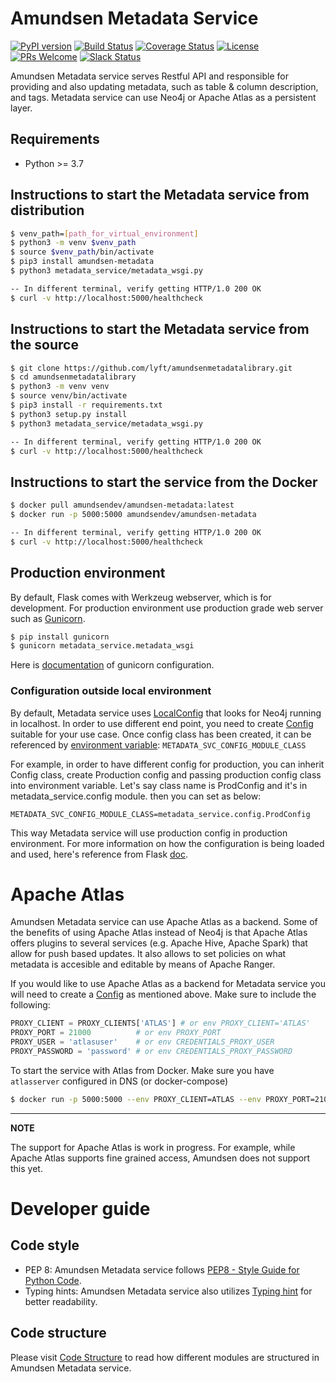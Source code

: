 # Amundsen Metadata Service
[![PyPI version](https://badge.fury.io/py/amundsen-metadata.svg)](https://badge.fury.io/py/amundsen-metadata)
[![Build Status](https://api.travis-ci.com/lyft/amundsenmetadatalibrary.svg?branch=master)](https://travis-ci.com/lyft/amundsenmetadatalibrary)
[![Coverage Status](https://img.shields.io/codecov/c/github/lyft/amundsenmetadatalibrary/master.svg)](https://codecov.io/github/lyft/amundsenmetadatalibrary?branch=master)
[![License](http://img.shields.io/:license-Apache%202-blue.svg)](LICENSE)
[![PRs Welcome](https://img.shields.io/badge/PRs-welcome-brightgreen.svg)](https://img.shields.io/badge/PRs-welcome-brightgreen.svg)
[![Slack Status](https://img.shields.io/badge/slack-join_chat-white.svg?logo=slack&style=social)](https://bit.ly/2FVq37z)

Amundsen Metadata service serves Restful API and responsible for providing and also updating metadata, such as table & column description, and tags. Metadata service can use Neo4j or Apache Atlas as a persistent layer.


## Requirements
- Python >= 3.7

## Instructions to start the Metadata service from distribution
```bash
$ venv_path=[path_for_virtual_environment]
$ python3 -m venv $venv_path
$ source $venv_path/bin/activate
$ pip3 install amundsen-metadata
$ python3 metadata_service/metadata_wsgi.py

-- In different terminal, verify getting HTTP/1.0 200 OK
$ curl -v http://localhost:5000/healthcheck
```

## Instructions to start the Metadata service from the source
```bash
$ git clone https://github.com/lyft/amundsenmetadatalibrary.git
$ cd amundsenmetadatalibrary
$ python3 -m venv venv
$ source venv/bin/activate
$ pip3 install -r requirements.txt
$ python3 setup.py install
$ python3 metadata_service/metadata_wsgi.py

-- In different terminal, verify getting HTTP/1.0 200 OK
$ curl -v http://localhost:5000/healthcheck
```

## Instructions to start the service from the Docker
```bash
$ docker pull amundsendev/amundsen-metadata:latest
$ docker run -p 5000:5000 amundsendev/amundsen-metadata

-- In different terminal, verify getting HTTP/1.0 200 OK
$ curl -v http://localhost:5000/healthcheck
```

## Production environment
By default, Flask comes with Werkzeug webserver, which is for development. For production environment use production grade web server such as [Gunicorn](https://gunicorn.org/ "Gunicorn").

```bash
$ pip install gunicorn
$ gunicorn metadata_service.metadata_wsgi
```
Here is [documentation](http://docs.gunicorn.org/en/latest/run.html "documentation") of gunicorn configuration.

### Configuration outside local environment
By default, Metadata service uses [LocalConfig](https://github.com/lyft/amundsenmetadatalibrary/blob/master/metadata_service/config.py "LocalConfig") that looks for Neo4j running in localhost.
In order to use different end point, you need to create [Config](https://github.com/lyft/amundsenmetadatalibrary/blob/master/metadata_service/config.py "Config") suitable for your use case. Once config class has been created, it can be referenced by [environment variable](https://github.com/lyft/amundsenmetadatalibrary/blob/master/metadata_service/metadata_wsgi.py "environment variable"): `METADATA_SVC_CONFIG_MODULE_CLASS`

For example, in order to have different config for production, you can inherit Config class, create Production config and passing production config class into environment variable. Let's say class name is ProdConfig and it's in metadata_service.config module. then you can set as below:

`METADATA_SVC_CONFIG_MODULE_CLASS=metadata_service.config.ProdConfig`

This way Metadata service will use production config in production environment. For more information on how the configuration is being loaded and used, here's reference from Flask [doc](http://flask.pocoo.org/docs/1.0/config/#development-production "doc").

# Apache Atlas
Amundsen Metadata service can use Apache Atlas as a backend. Some of the benefits of using Apache Atlas instead of Neo4j is that Apache Atlas offers plugins to several services (e.g. Apache Hive, Apache Spark) that allow for push based updates. It also allows to set policies on what metadata is accesible and editable by means of Apache Ranger.

If you would like to use Apache Atlas as a backend for Metadata service you will need to create a [Config](https://github.com/lyft/amundsenmetadatalibrary/blob/master/metadata_service/config.py "Config") as mentioned above. Make sure to include the following:

```python
PROXY_CLIENT = PROXY_CLIENTS['ATLAS'] # or env PROXY_CLIENT='ATLAS'
PROXY_PORT = 21000          # or env PROXY_PORT
PROXY_USER = 'atlasuser'    # or env CREDENTIALS_PROXY_USER
PROXY_PASSWORD = 'password' # or env CREDENTIALS_PROXY_PASSWORD
```

To start the service with Atlas from Docker. Make sure you have `atlasserver` configured in DNS (or docker-compose)

```bash
$ docker run -p 5000:5000 --env PROXY_CLIENT=ATLAS --env PROXY_PORT=21000 --env PROXY_HOST=atlasserver --env CREDENTIALS_PROXY_USER=atlasuser --env CREDENTIALS_PROXY_PASSWORD=password amundsen-metadata:latest
```

---
**NOTE**

The support for Apache Atlas is work in progress. For example, while Apache Atlas supports fine grained access, Amundsen does not support this yet. 

# Developer guide
## Code style
- PEP 8: Amundsen Metadata service follows [PEP8 - Style Guide for Python Code](https://www.python.org/dev/peps/pep-0008/ "PEP8 - Style Guide for Python Code"). 
- Typing hints: Amundsen Metadata service also utilizes [Typing hint](https://docs.python.org/3/library/typing.html "Typing hint") for better readability.

## Code structure
Please visit [Code Structure](docs/structure.md) to read how different modules are structured in Amundsen Metadata service.
